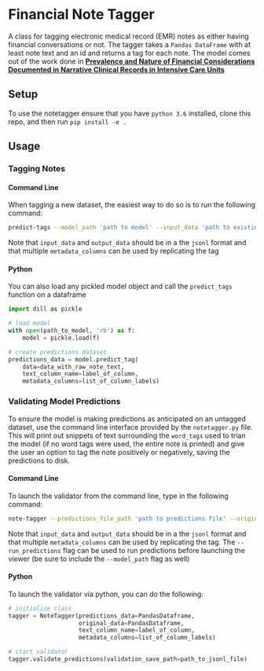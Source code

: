 # Financial Note Tagger
A class for tagging electronic medical record (EMR) notes as either having financial conversations or not. The tagger takes a `Pandas DataFrame` with at least note text and an id and returns a tag for each note. The model comes out of the work done in [**Prevalence and Nature of Financial Considerations Documented in Narrative Clinical Records in Intensive Care Units**](https://jamanetwork.com/journals/jamanetworkopen/fullarticle/2712180?resultClick=3)

## Setup
To use the notetagger ensure that you have `python 3.6` installed, clone this repo, and then run `pip install -e .`

## Usage

### Tagging Notes

#### Command Line

When tagging a new dataset, the easiest way to do so is to run the following command:

```bash
predict-tags --model_path 'path to model' --input_data 'path to existing jsonl file' --output_data 'path to new jsonl file' --text_column_name 'name of column with raw text' --metadata_columns 'name of metadata column to include'
```

Note that `input_data` and `output_data` should be in a the `jsonl` format and that multiple `metadata_columns` can be used by replicating the tag

#### Python

You can also load any pickled model object and call the `predict_tags` function on a dataframe

```python
import dill as pickle

# load model
with open(path_to_model, 'rb') as f:
    model = pickle.load(f)

# create predictions dataset
predictions_data = model.predict_tag(
    data=data_with_raw_note_text,
    text_column_name=label_of_column,
    metadata_columns=list_of_column_labels)
```

### Validating Model Predictions

To ensure the model is making predictions as anticipated on an untagged dataset, use the command line interface provided by the `notetagger.py` file. This will print out snippets of text surrounding the `word_tags` used to trian the model (if no word tags were used, the entire note is printed) and give the user an option to tag the note positively or negatively, saving the predictions to disk.

#### Command Line

To launch the validator from the command line, type in the following command:

```bash
note-tagger --predictions_file_path 'path to predictions file' --original_file_path 'path to original dataset' --text_column_name 'name of column with raw text' --metadata_columns 'name of metadata column to include'
```

Note that `input_data` and `output_data` should be in a the `jsonl` format and that multiple `metadata_columns` can be used by replicating the tag. The `--run_predictions` flag can be used to run predictions before launching the viewer (be sure to include the `--model_path` flag as well)

#### Python

To launch the validator via python, you can do the following:

```python
# initialize class
tagger = NoteTagger(predictions_data=PandasDataframe,
                    original_data=PandasDataframe,
                    text_column_name=label_of_column,
                    metadata_columns=list_of_column_labels)

# start validator
tagger.validate_predictions(validation_save_path=path_to_jsonl_file)
```
